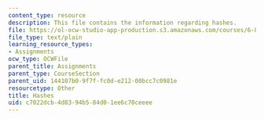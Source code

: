 ```yaml
---
content_type: resource
description: This file contains the information regarding hashes.
file: https://ol-ocw-studio-app-production.s3.amazonaws.com/courses/6-857-network-and-computer-security-spring-2014/c7022dcb4d8394b584d01ee6c70ceeee_hashes.txt
file_type: text/plain
learning_resource_types:
- Assignments
ocw_type: OCWFile
parent_title: Assignments
parent_type: CourseSection
parent_uid: 144107b0-9f7f-fc0d-e212-00bcc7c0981e
resourcetype: Other
title: Hashes
uid: c7022dcb-4d83-94b5-84d0-1ee6c70ceeee
---
```

